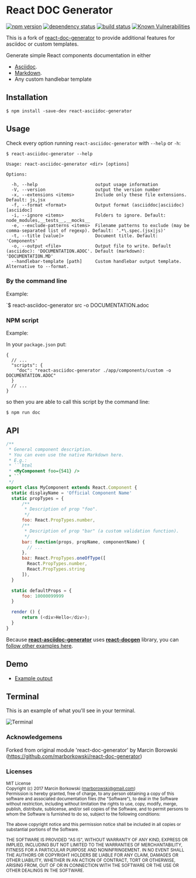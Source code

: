 # React DOC Generator
[![npm version](https://img.shields.io/npm/v/react-asciidoc-generator.svg?style=flat-square)](https://www.npmjs.com/package/react-asciidoc-generator)
[![dependency status](https://img.shields.io/david/frode-carlsen/react-asciidoc-generator.svg?style=flat-square)](https://david-dm.org/frode-carlsen/react-asciidoc-generator)
[![build status](https://img.shields.io/travis/frode-carlsen/react-asciidoc-generator.svg?style=flat-square)](https://travis-ci.org/frode-carlsen/react-asciidoc-generator)
[![Known Vulnerabilities](https://snyk.io/test/github/frode-carlsen/react-asciidoc-generator/badge.svg?targetFile=package.json)](https://snyk.io/test/github/frode-carlsen/react-asciidoc-generator?targetFile=package.json)

This is a fork of [react-doc-generator](https://github.com/frode-carlsen/react-doc-generator) to provide additional features for asciidoc or custom templates.

Generate simple React components documentation in either
* [Asciidoc](http://asciidoctor.org/docs/).
* [Markdown](https://github.com/adam-p/markdown-here/wiki/Markdown-Cheatsheet).
* Any custom handlebar template

## Installation

`$ npm install -save-dev react-asciidoc-generator`

## Usage

Check every option running `react-asciidoc-generator` with `--help` or `-h`:

```
$ react-asciidoc-generator --help

Usage: react-asciidoc-generator <dir> [options]

Options:

  -h, --help                      output usage information
  -V, --version                   output the version number
  -x, --extensions <items>        Include only these file extensions. Default: js,jsx
  -f, --format <format>           Output format (asciiddoc|asciidoc) [asciidoc]
  -i, --ignore <items>            Folders to ignore. Default: node_modules,__tests__,__mocks__
  -e, --exclude-patterns <items>  Filename patterns to exclude (may be comma-separated list of regexp). Default: '.*\.spec.(jsx|js)' 
  -t, --title [value]>            Document title. Default: 'Components'
  -o, --output <file>             Output file to write. Default (asciidoc): 'DOCUMENTATION.ADOC'. Default (markdown): 'DOCUMENTATION.MD'
  --handlebar-template [path]     Custom handlebar output template. Alternative to --format.
```

### By the command line

Example:

`$ react-asciidoc-generator src -o DOCUMENTATION.adoc

### NPM script

Example:

In your `package.json` put:
```
{
  // ...
  "scripts": {
    "doc": "react-asciidoc-generator ./app/components/custom -o DOCUMENTATION.ADOC"
  }
  // ...
}
```

so then you are able to call this script by the command line:

`$ npm run doc`

## API

```js
/**
 * General component description.
 * You can even use the native Markdown here.
 * E.g.:
 * ```html
 * <MyComponent foo={541} />
 * ```
 */
export class MyComponent extends React.Component {
  static displayName = 'Official Component Name'
  static propTypes = {
      /**
       * Description of prop "foo".
       */
      foo: React.PropTypes.number,
      /**
       * Description of prop "bar" (a custom validation function).
       */
      bar: function(props, propName, componentName) {
        // ...
      },
      baz: React.PropTypes.oneOfType([
        React.PropTypes.number,
        React.PropTypes.string
      ]),
  }

  static defaultProps = {
      foo: 10000099999
  }

  render () {
      return (<div>Hello</div>);
  }
}
```

Because [**react-asciidoc-generator**](https://github.com/frode-carlsen/react-asciidoc-generator) uses [**react-docgen**](https://github.com/reactjs/react-docgen) library, you can [follow other examples here](https://github.com/reactjs/react-docgen).

## Demo

  * [Example output](https://github.com/frode-carlsen/react-asciidoc-generator/blob/master/demo/DOCUMENTATION.adoc)

## Terminal

This is an example of what you'll see in your terminal.

![Terminal](https://raw.githubusercontent.com/frode-carlsen/react-asciidoc-generator/master/demo/terminal.png)

### Acknowledgemens

Forked from original module 'react-doc-generator' by Marcin Borowski (https://github.com/marborkowski/react-doc-generator)

### Licenses

<sub>MIT License</sub>  
<sub>Copyright (c) 2017 Marcin Borkowski (<marborowski@gmail.com>)</sub>  
<sub>Permission is hereby granted, free of charge, to any person obtaining a copy
of this software and associated documentation files (the "Software"), to deal
in the Software without restriction, including without limitation the rights
to use, copy, modify, merge, publish, distribute, sublicense, and/or sell
copies of the Software, and to permit persons to whom the Software is
furnished to do so, subject to the following conditions:</sub>

<sub>The above copyright notice and this permission notice shall be included in all
copies or substantial portions of the Software.</sub>

<sub>THE SOFTWARE IS PROVIDED "AS IS", WITHOUT WARRANTY OF ANY KIND, EXPRESS OR
IMPLIED, INCLUDING BUT NOT LIMITED TO THE WARRANTIES OF MERCHANTABILITY,
FITNESS FOR A PARTICULAR PURPOSE AND NONINFRINGEMENT. IN NO EVENT SHALL THE
AUTHORS OR COPYRIGHT HOLDERS BE LIABLE FOR ANY CLAIM, DAMAGES OR OTHER
LIABILITY, WHETHER IN AN ACTION OF CONTRACT, TORT OR OTHERWISE, ARISING FROM,
OUT OF OR IN CONNECTION WITH THE SOFTWARE OR THE USE OR OTHER DEALINGS IN THE
SOFTWARE.</sub>
